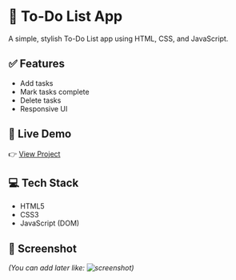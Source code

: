# 📝 To-Do List App

A simple, stylish To-Do List app using HTML, CSS, and JavaScript.

## ✅ Features
- Add tasks
- Mark tasks complete
- Delete tasks
- Responsive UI

## 🚀 Live Demo
👉 [View Project](https://yourusername.github.io/to-do-list/)

## 💻 Tech Stack
- HTML5
- CSS3
- JavaScript (DOM)

## 📸 Screenshot
*(You can add later like: ![screenshot](screenshot.jpg))*
